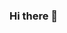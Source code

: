 ### Hi there 👋

<!--
**PayaswiniPundir/PayaswiniPundir** is a ✨ _special_ ✨ repository because its `README.md` (this file) appears on your GitHub profile.

Here are some ideas to get you started:

- 🔭 I’m currently working on my personal project.
- 🌱 I’m currently learning SwiftUI.
- 👯 I’m looking to collaborate on any open source projects involving iOS.
- 🤔 I’m looking for help with using advanced SwiftUI.
- 💬 Ask me about topics related to Swift, iOS, writing.
- 📫 How to reach me: Email - payaswiniiosdev@gmail.com | Twitter - @Payaswinipundir
- 😄 Pronouns: She/Her
- ⚡ Fun fact: I wanted to be a traveller😋
-->
